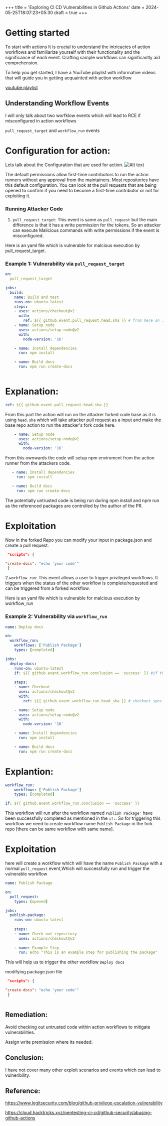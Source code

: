 +++
title = 'Exploring CI CD Vulnerabilities in Github Actions'
date = 2024-05-25T18:07:23+05:30
draft = true
+++
# Getting started 

To start with actions It is crucial to understand the intricacies of action workflows and familiarize yourself with their functionality and the significance of each event. Crafting sample workflows can significantly aid comprehension. 

To help you get started, I have a YouTube playlist with informative videos that will guide you in getting acquainted with action workflow

[youtube playlist](https://www.youtube.com/watch?v=-hVG9z0fCac&list=PLArH6NjfKsUhvGHrpag7SuPumMzQRhUKY)


## Understanding Workflow Events


I will only talk about two worfklow events which will lead to RCE if misconfigured in action workflows

`pull_request_target` and `workflow_run` events

# Configuration for action:

Lets talk about the Configuration that are used for action.
![Alt text](action.png)

The default permissions allow first-time contributors to run the action runners without any approval from the maintainers. Most repositories have this default configuration. You can look at the pull requests that are being opened to confirm if you need to become a first-time contributor or not for exploiting it.


### Running Attacker Code

1. `pull_request_target`: This event is same as ``pull_request`` but the main difference is that it has a write permission for the tokens, So an attacker can    execute Malicious commands with write permissions if the event is misconfigured.  


Here is an yaml file which is vulnerable for malcious execution by pull_request_target.

### Example 1: Vulnerability via `pull_request_target`
```yaml
on:
  pull_request_target

jobs:
  build:
    name: Build and test
    runs-on: ubuntu-latest
    steps:
    - uses: actions/checkout@v2
      with:
        ref: ${{ github.event.pull_request.head.sha }} # from here on it will take the attacker code as it is checking out the untrusted input 
    - name: Setup node
      uses: actions/setup-node@v2
      with:
        node-version: '16'

    - name: Install dependencies
      run: npm install

    - name: Build docs
      run: npm run create-docs
      
```
# Explanation:
```yaml
ref: ${{ github.event.pull_request.head.sha }}
```
From this part the action will run on the attacker forked code base as it is using `head.sha` which will take attacker pull request as a input and make the base repo action to run the attacker's fork code here.

```yaml
    - name: Setup node
      uses: actions/setup-node@v2
      with:
        node-version: '16'
```
From this ownwards the code will setup npm enviroment from the action runner from the attackers code. 
 ```yaml   
    - name: Install dependencies
      run: npm install

    - name: Build docs
      run: npm run create-docs
```

The potentially untrusted code is being run during npm install and npm run as the referenced packages are controlled by the author of the PR.


# Exploitation 
Now in the forked Repo you can modify your input in package.json and create a pull request. 

```json
 "scripts": {

"create-docs": "echo 'your code'"
 }
```

2.`workflow_run`: This event allows a user to trigger privileged workflows. It triggers when the status of the other workflow is complete/requested and can be triggered from a forked workflow.


Here is an yaml file which is vulnerable for malcious execution by workflow_run

### Example 2: Vulnerability via `workflow_run`
```yaml 
name: Deploy docs

on:
  workflow_run:
    workflows: ['Publish Package']
    types: [completed]

jobs:
  deploy-docs:
    runs-on: ubuntu-latest
    if: ${{ github.event.workflow_run.conclusion == 'success' }} #if the workflow is successfully completed then it will start rest of the tasks in the job 
    
    steps:
    - name: Checkout
      uses: actions/checkout@v2
      with:
        ref: ${{ github.event.workflow_run.head_sha }} # checkout specific commit

    - name: Setup node
      uses: actions/setup-node@v2
      with:
        node-version: '16'

    - name: Install dependencies
      run: npm install

    - name: Build docs
      run: npm run create-docs

```
# Explantion:
```yaml
workflow_run:
    workflows: ['Publish Package']
    types: [completed]

if: ${{ github.event.workflow_run.conclusion == 'success' }}
```

This workflow will run after the workflow named `Publish Package'` have been successfully completed as mentioned in the `if:`. So for triggering this
workflow we need to create workflow name `Publish Package` in the fork repo [there can be same workflow with same name]. 

# Exploitation 

here will create a workflow which will have the name `Publish Package` with a normal `pull_request` event,Which will successfully run and trigger the vulnerable 
workflow
```yaml
name: Publish Package

on:
  pull_request:
    types: [opened]

jobs:
  publish-package:
    runs-on: ubuntu-latest
    
    steps:
    - name: Check out repository
      uses: actions/checkout@v2
    
    - name: Example Step
      run: echo "This is an example step for publishing the package"

```

This will help us to trigger the other workflow `Deploy docs`

modifying package.json file 



```json
 "scripts": {

"create-docs": "echo 'your code'"
 }



```
## Remediation:
Avoid checking out untrusted code within action workflows to mitigate vulnerabilities.

Assign write premission where its needed.



## Conclusion:

I have not cover many other exploit scenarios and events which can lead to vulneribility. 


## Reference: 

https://www.legitsecurity.com/blog/github-privilege-escalation-vulnerability

https://cloud.hacktricks.xyz/pentesting-ci-cd/github-security/abusing-github-actions